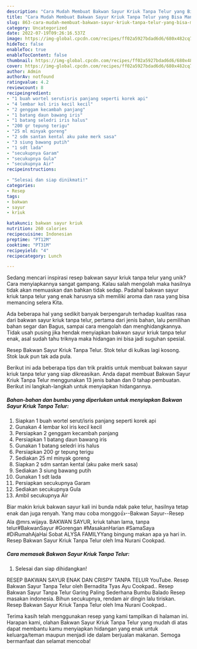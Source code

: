 ```yaml
---
description: "Cara Mudah Membuat Bakwan Sayur Kriuk Tanpa Telur yang Bisa Manjain Lidah"
title: "Cara Mudah Membuat Bakwan Sayur Kriuk Tanpa Telur yang Bisa Manjain Lidah"
slug: 863-cara-mudah-membuat-bakwan-sayur-kriuk-tanpa-telur-yang-bisa-manjain-lidah
category: Uncategorized
date: 2022-07-19T09:26:16.537Z
image: https://img-global.cpcdn.com/recipes/ff02a5927bdad6d6/680x482cq70/bakwan-sayur-kriuk-tanpa-telur-foto-resep-utama.jpg
hideToc: false
enableToc: true
enableTocContent: false
thumbnail: https://img-global.cpcdn.com/recipes/ff02a5927bdad6d6/680x482cq70/bakwan-sayur-kriuk-tanpa-telur-foto-resep-utama.jpg
cover: https://img-global.cpcdn.com/recipes/ff02a5927bdad6d6/680x482cq70/bakwan-sayur-kriuk-tanpa-telur-foto-resep-utama.jpg
author: Admin
authorAv: notfound
ratingvalue: 4.2
reviewcount: 8
recipeingredient:
- "1 buah wortel serutisris panjang seperti korek api"
- "4 lembar kol iris kecil kecil"
- "2 genggam kecambah panjang"
- "1 batang daun bawang iris"
- "1 batang seledri iris halus"
- "200 gr tepung terigu"
- "25 ml minyak goreng"
- "2 sdm santan kental aku pake merk sasa"
- "3 siung bawang putih"
- "1 sdt lada"
- "secukupnya Garam"
- "secukupnya Gula"
- "secukupnya Air"
recipeinstructions:

- "Selesai dan siap dinikmati!"
categories:
- Resep
tags:
- bakwan
- sayur
- kriuk

katakunci: bakwan sayur kriuk 
nutrition: 260 calories
recipecuisine: Indonesian
preptime: "PT12M"
cooktime: "PT31M"
recipeyield: "4"
recipecategory: Lunch

---
```





Sedang mencari inspirasi resep bakwan sayur kriuk tanpa telur yang unik? Cara menyiapkannya sangat gampang. Kalau salah mengolah maka hasilnya tidak akan memuaskan dan bahkan tidak sedap. Padahal bakwan sayur kriuk tanpa telur yang enak harusnya sih memiliki aroma dan rasa yang bisa memancing selera Kita.





Ada beberapa hal yang sedikit banyak berpengaruh terhadap kualitas rasa dari bakwan sayur kriuk tanpa telur, pertama dari jenis bahan, lalu pemilihan bahan segar dan Bagus, sampai cara mengolah dan menghidangkannya. Tidak usah pusing jika hendak menyiapkan bakwan sayur kriuk tanpa telur enak,      asal sudah tahu triknya maka hidangan ini bisa jadi suguhan spesial.














Resep Bakwan Sayur Kriuk Tanpa Telur. Stok telur di kulkas lagi kosong. Stok lauk pun tak ada pula.






Berikut ini ada beberapa tips dan trik praktis untuk membuat bakwan sayur kriuk tanpa telur yang siap dikreasikan. Anda dapat membuat Bakwan Sayur Kriuk Tanpa Telur menggunakan 13 jenis bahan dan 0 tahap pembuatan. Berikut ini langkah-langkah untuk menyiapkan hidangannya.

<!--inarticleads1-->

##### Bahan-bahan dan bumbu yang diperlukan untuk menyiapkan Bakwan Sayur Kriuk Tanpa Telur:

1. Siapkan 1 buah wortel serut/isris panjang seperti korek api
1. Gunakan 4 lembar kol iris kecil kecil
1. Persiapkan 2 genggam kecambah panjang
1. Persiapkan 1 batang daun bawang iris
1. Gunakan 1 batang seledri iris halus
1. Persiapkan 200 gr tepung terigu
1. Sediakan 25 ml minyak goreng
1. Siapkan 2 sdm santan kental (aku pake merk sasa)
1. Sediakan 3 siung bawang putih
1. Gunakan 1 sdt lada
1. Persiapkan secukupnya Garam
1. Sediakan secukupnya Gula
1. Ambil secukupnya Air


Biar makin kriuk bakwan sayur kali ini bunda ndak pake telur, hasilnya tetap enak dan juga renyah. Yang mau coba monggo👍--Bakwan Sayur--Resep Ala @mrs.wijaya. BAKWAN SAYUR, kriuk tahan lama, tanpa telur#BakwanSayur #Gorengan #MasakanHarian #SamaSaya #DiRumahAjaHai Sobat ALYSA FAMILYYang bingung makan apa ya hari in. Resep Bakwan Sayur Kriuk Tanpa Telur oleh Ima Nurani Cookpad. 

<!--inarticleads2-->

##### Cara memasak Bakwan Sayur Kriuk Tanpa Telur:


1. Selesai dan siap dihidangkan!

RESEP BAKWAN SAYUR ENAK DAN CRISPY TANPA TELUR YouTube. Resep Bakwan Sayur Tanpa Telur oleh Bernadita Tyas Ayu Cookpad.. Resep Bakwan Sayur Tanpa Telur Garing Paling Sederhana Bumbu Balado Resep masakan indonesia. Bihun secukupnya, rendam air dingin lalu tiriskan. Resep Bakwan Sayur Kriuk Tanpa Telur oleh Ima Nurani Cookpad.. 

Terima kasih telah menggunakan resep yang kami tampilkan di halaman ini. Harapan kami, olahan Bakwan Sayur Kriuk Tanpa Telur yang mudah di atas dapat membantu kamu menyiapkan hidangan yang enak untuk keluarga/teman maupun menjadi ide dalam berjualan makanan. Semoga bermanfaat dan selamat mencoba!
